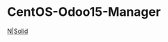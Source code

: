 # CentOS-Odoo15-Manager
 
[N|Solid](https://raw.githubusercontent.com/utkuhalis/CentOS-Odoo15-Manager/main/ss.png)